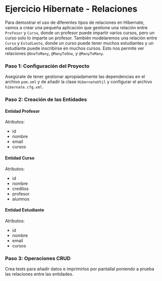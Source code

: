 # Ejercicio Hibernate - Relaciones

Para demostrar el uso de diferentes tipos de relaciones en Hibernate, vamos a crear una pequeña aplicación que gestione una relación entre `Profesor` y `Curso`, donde un profesor puede impartir varios cursos, pero un curso solo lo imparte un profesor. También modelaremos una relación entre `Curso` y `Estudiante`, donde un curso puede tener muchos estudiantes y un estudiante puede inscribirse en muchos cursos. Esto nos permite ver relaciones `@OneToMany`, `@ManyToOne`, y `@ManyToMany`.

### Paso 1: Configuración del Proyecto

Asegúrate de tener gestionar apropiadamente las dependencias en el archivo `pom.xml` y de añadir la clase `HibernateUtil` y configurar el archivo `hibernate.cfg.xml`.

### Paso 2: Creación de las Entidades

#### Entidad Profesor

Atributos: 
- id
- nombre
- email
- cursos

#### Entidad Curso

Atributos:
- id
- nombre
- creditos
- profesor
- alumnos

#### Entidad Estudiante

Atributos:
- id
- nombre
- email
- cursos


### Paso 3: Operaciones CRUD

Crea tests para añadir datos e imprimirlos por pantallal poniendo a prueba las relaciones entre las entidades.




